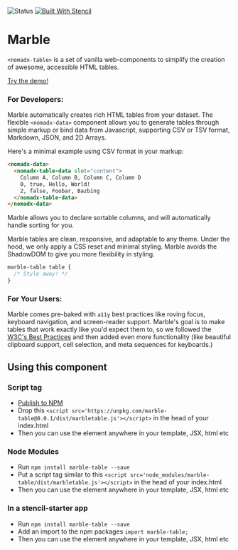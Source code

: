 ![Status](https://img.shields.io/badge/Status-Early_Alpha-red.svg?style=flat-square)
[![Built With Stencil](https://img.shields.io/badge/-Built%20With%20Stencil-16161d.svg?logo=data%3Aimage%2Fsvg%2Bxml%3Bbase64%2CPD94bWwgdmVyc2lvbj0iMS4wIiBlbmNvZGluZz0idXRmLTgiPz4KPCEtLSBHZW5lcmF0b3I6IEFkb2JlIElsbHVzdHJhdG9yIDE5LjIuMSwgU1ZHIEV4cG9ydCBQbHVnLUluIC4gU1ZHIFZlcnNpb246IDYuMDAgQnVpbGQgMCkgIC0tPgo8c3ZnIHZlcnNpb249IjEuMSIgaWQ9IkxheWVyXzEiIHhtbG5zPSJodHRwOi8vd3d3LnczLm9yZy8yMDAwL3N2ZyIgeG1sbnM6eGxpbms9Imh0dHA6Ly93d3cudzMub3JnLzE5OTkveGxpbmsiIHg9IjBweCIgeT0iMHB4IgoJIHZpZXdCb3g9IjAgMCA1MTIgNTEyIiBzdHlsZT0iZW5hYmxlLWJhY2tncm91bmQ6bmV3IDAgMCA1MTIgNTEyOyIgeG1sOnNwYWNlPSJwcmVzZXJ2ZSI%2BCjxzdHlsZSB0eXBlPSJ0ZXh0L2NzcyI%2BCgkuc3Qwe2ZpbGw6I0ZGRkZGRjt9Cjwvc3R5bGU%2BCjxwYXRoIGNsYXNzPSJzdDAiIGQ9Ik00MjQuNywzNzMuOWMwLDM3LjYtNTUuMSw2OC42LTkyLjcsNjguNkgxODAuNGMtMzcuOSwwLTkyLjctMzAuNy05Mi43LTY4LjZ2LTMuNmgzMzYuOVYzNzMuOXoiLz4KPHBhdGggY2xhc3M9InN0MCIgZD0iTTQyNC43LDI5Mi4xSDE4MC40Yy0zNy42LDAtOTIuNy0zMS05Mi43LTY4LjZ2LTMuNkgzMzJjMzcuNiwwLDkyLjcsMzEsOTIuNyw2OC42VjI5Mi4xeiIvPgo8cGF0aCBjbGFzcz0ic3QwIiBkPSJNNDI0LjcsMTQxLjdIODcuN3YtMy42YzAtMzcuNiw1NC44LTY4LjYsOTIuNy02OC42SDMzMmMzNy45LDAsOTIuNywzMC43LDkyLjcsNjguNlYxNDEuN3oiLz4KPC9zdmc%2BCg%3D%3D&colorA=16161d&style=flat-square)](https://github.com/ionic-team/stencil-component-starter)

# Marble

`<nomadx-table>` is a set of vanilla web-components to simplify the creation of awesome, accessible HTML tables.

[Try the demo!](TODO)

### For Developers:

Marble automatically creates rich HTML tables from your dataset. The flexible `<nomadx-data>` component allows you to generate tables through simple markup or bind data from Javascript, supporting CSV or TSV format, Markdown, JSON, and 2D Arrays.

Here's a minimal example using CSV format in your markup:
```html 
<nomadx-data>
  <nomadx-table-data slot="content">
    Column A, Column B, Column C, Column D
    0, true, Hello, World!
    2, false, Foobar, Bazbing
  </nomadx-table-data>
</nomadx-data>
```

Marble allows you to declare sortable columns, and will automatically handle sorting for you.

Marble tables are clean, responsive, and adaptable to any theme. Under the hood, we only apply a CSS reset and minimal styling. Marble avoids the ShadowDOM to give you more flexibility in styling.
```css
marble-table table {
  /* Style away! */
}
```

### For Your Users:

Marble comes pre-baked with `a11y` best practices like roving focus, keyboard navigation, and screen-reader support. Marble's goal is to make tables that work exactly like you'd expect them to, so we followed the [W3C's Best Practices](https://www.w3.org/TR/2017/NOTE-wai-aria-practices-1.1-20171214/examples/grid/dataGrids.html) and then added even more functionality (like beautiful clipboard support, cell selection, and meta sequences for keyboards.)

## Using this component

### Script tag

- [Publish to NPM](https://docs.npmjs.com/getting-started/publishing-npm-packages)
- Drop this `<script src='https://unpkg.com/marble-table@0.0.1/dist/marbletable.js'></script>` in the head of your index.html
- Then you can use the element anywhere in your template, JSX, html etc

### Node Modules
- Run `npm install marble-table --save`
- Put a script tag similar to this `<script src='node_modules/marble-table/dist/marbletable.js'></script>` in the head of your index.html
- Then you can use the element anywhere in your template, JSX, html etc

### In a stencil-starter app
- Run `npm install marble-table --save`
- Add an import to the npm packages `import marble-table;`
- Then you can use the element anywhere in your template, JSX, html etc
